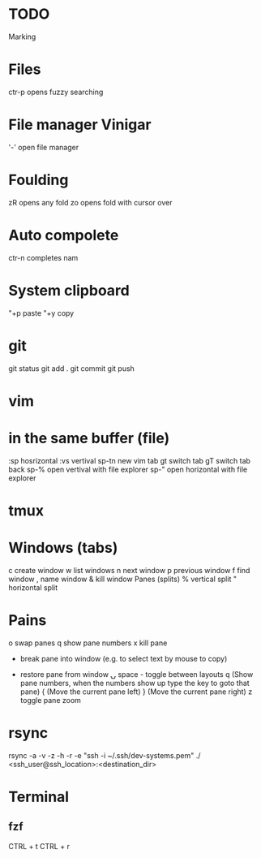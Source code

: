 # TODO
Marking

# Files
ctr-p opens fuzzy searching

# File manager Vinigar
'-' open file manager

# Foulding
zR opens any fold
zo opens fold with cursor over

# Auto compolete
ctr-n completes nam

# System clipboard
"+p paste
"+y copy

# git
git status
git add .
git commit
git push

# vim
# in the same buffer (file)
:sp hosrizontal
:vs vertival
sp-tn new vim tab
gt switch tab
gT switch tab back
sp-% open vertival with file explorer
sp-" open horizontal with file explorer


# tmux
# Windows (tabs)
c  create window
w  list windows
n  next window
p  previous window
f  find window
,  name window
&  kill window
Panes (splits)
%  vertical split
"  horizontal split

# Pains
o  swap panes
q  show pane numbers
x  kill pane
+  break pane into window (e.g. to select text by mouse to copy)
-  restore pane from window
⍽  space - toggle between layouts
<prefix> q (Show pane numbers, when the numbers show up type the key to goto that pane)
<prefix> { (Move the current pane left)
<prefix> } (Move the current pane right)
<prefix> z toggle pane zoom


# rsync
rsync -a -v -z -h -r -e "ssh -i ~/.ssh/dev-systems.pem" ./ <ssh_user@ssh_location>:<destination_dir>

# Terminal
## fzf
CTRL + t
CTRL + r
